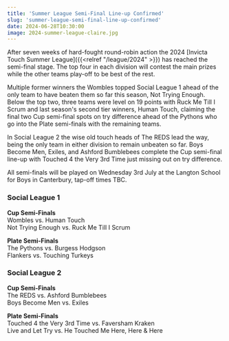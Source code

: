 ```yaml
---
title: 'Summer League Semi-Final Line-up Confirmed'
slug: 'summer-league-semi-final-line-up-confirmed'
date: 2024-06-28T10:30:00
image: 2024-summer-league-claire.jpg
---
```

After seven weeks of hard-fought round-robin action the 2024 [Invicta Touch Summer League]({{<relref "/league/2024" >}})
has reached the semi-final stage. The top four in each division will contest the main prizes
while the other teams play-off to be best of the rest.
<!--more-->
Multiple former winners the Wombles topped Social League 1 ahead of the only team to have beaten
them so far this season, Not Trying Enough. Below the top two, three teams were level on 19 points
with Ruck Me Till I Scrum and last season's second tier winners, Human Touch, claiming the final two
Cup semi-final spots on try difference ahead of the Pythons who go into the Plate semi-finals with
the remaining teams.

In Social League 2 the wise old touch heads of The REDS lead the way, being the only team in either
division to remain unbeaten so far. Boys Become Men, Exiles, and Ashford Bumblebees complete the Cup
semi-final line-up with Touched 4 the Very 3rd Time just missing out on try difference.

All semi-finals will be played on Wednesday 3rd July at the Langton School for Boys in Canterbury,
tap-off times TBC.

### Social League 1
**Cup Semi-Finals**\
Wombles vs. Human Touch\
Not Trying Enough vs. Ruck Me Till I Scrum

**Plate Semi-Finals**\
The Pythons vs. Burgess Hodgson\
Flankers vs. Touching Turkeys

### Social League 2
**Cup Semi-Finals**\
The REDS vs. Ashford Bumblebees\
Boys Become Men vs. Exiles

**Plate Semi-Finals**\
Touched 4 the Very 3rd Time vs. Faversham Kraken\
Live and Let Try vs. He Touched Me Here, Here & Here
